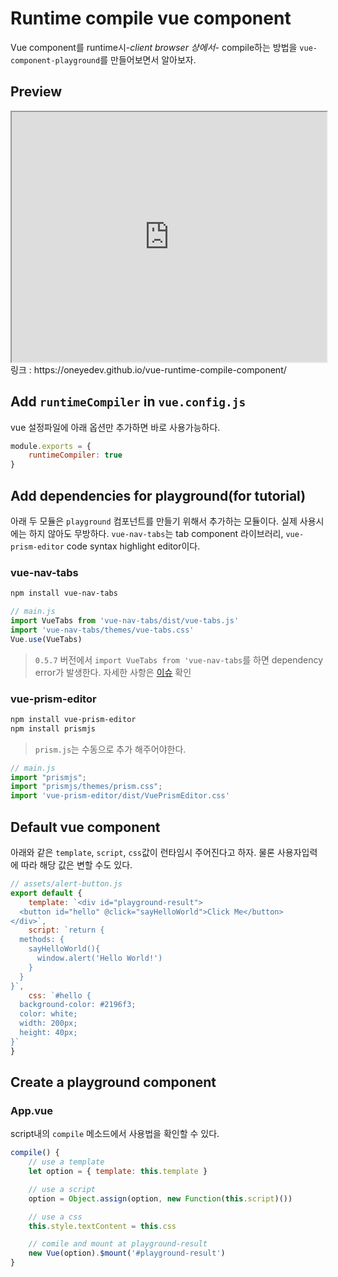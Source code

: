 # Runtime compile vue component

Vue component를 runtime시-_client browser 상에서_- compile하는 방법을 `vue-component-playground`를 만들어보면서 알아보자.

## Preview
<iframe src="https://oneyedev.github.io/vue-runtime-compile-component/" width="100%" height="400px"> </iframe>
링크 : https://oneyedev.github.io/vue-runtime-compile-component/

## Add `runtimeCompiler` in `vue.config.js`
vue 설정파일에 아래 옵션만 추가하면 바로 사용가능하다.
```js
module.exports = {
    runtimeCompiler: true
}
```

## Add dependencies for playground(for tutorial)
아래 두 모듈은 `playground` 컴포넌트를 만들기 위해서 추가하는 모듈이다. 실제 사용시에는 하지 않아도 무방하다. `vue-nav-tabs`는 tab component 라이브러리, `vue-prism-editor` code syntax highlight editor이다.

### vue-nav-tabs
```sh
npm install vue-nav-tabs
```

```js
// main.js
import VueTabs from 'vue-nav-tabs/dist/vue-tabs.js'
import 'vue-nav-tabs/themes/vue-tabs.css'
Vue.use(VueTabs)
```
> `0.5.7` 버전에서 `import VueTabs from 'vue-nav-tabs`를 하면 dependency error가 발생한다. 자세한 사항은 [이슈](https://github.com/cristijora/vue-tabs/issues/44) 확인

### vue-prism-editor
```sh
npm install vue-prism-editor
npm install prismjs
```
> `prism.js`는 수동으로 추가 해주어야한다.
```js
// main.js
import "prismjs";
import "prismjs/themes/prism.css";
import 'vue-prism-editor/dist/VuePrismEditor.css'
```

## Default vue component
아래와 같은 `template`, `script`, `css`값이 런타임시 주어진다고 하자. 물론 사용자입력에 따라 해당 값은 변할 수도 있다. 
```js
// assets/alert-button.js
export default {
    template: `<div id="playground-result">
  <button id="hello" @click="sayHelloWorld">Click Me</button>
</div>`,
    script: `return {
  methods: {
    sayHelloWorld(){
      window.alert('Hello World!')
    }
  }
}`,
    css: `#hello {
  background-color: #2196f3;
  color: white;
  width: 200px;
  height: 40px;
}`
}
``` 

## Create a playground component

### App.vue
<vue-md-component target="GithubVueCode" data="return {url: 'https://raw.githubusercontent.com/oneyedev/vue-runtime-compile-component/master/src/App.vue'}"></vue-md-component>

script내의 `compile` 메소드에서 사용법을 확인할 수 있다.
```js
compile() {
    // use a template
    let option = { template: this.template }

    // use a script
    option = Object.assign(option, new Function(this.script)())

    // use a css
    this.style.textContent = this.css

    // comile and mount at playground-result
    new Vue(option).$mount('#playground-result')
}
```
